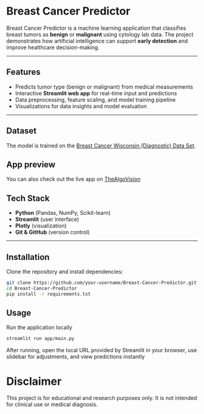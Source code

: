 # Breast Cancer Predictor

Breast Cancer Predictor is a machine learning application that classifies breast tumors as **benign** or **malignant** using cytology lab data. The project demonstrates how artificial intelligence can support **early detection** and improve healthcare decision-making.

---

## Features
- Predicts tumor type (benign or malignant) from medical measurements  
- Interactive **Streamlit web app** for real-time input and predictions  
- Data preprocessing, feature scaling, and model training pipeline  
- Visualizations for data insights and model evaluation  

---
## Dataset
The model is trained on the [Breast Cancer Wisconsin (Diagnostic) Data Set](https://www.kaggle.com/datasets/uciml/breast-cancer-wisconsin-data).

## App preview
You can also check out the live app on [TheAlgoVision](https://thealgovision.streamlit.app/)


## Tech Stack
- **Python** (Pandas, NumPy, Scikit-learn)  
- **Streamlit** (user interface)  
- **Plotly** (visualization)  
- **Git & GitHub** (version control)  

---

## Installation
Clone the repository and install dependencies:

```bash
git clone https://github.com/your-username/Breast-Cancer-Predictor.git
cd Breast-Cancer-Predictor
pip install -r requirements.txt
```
## Usage
Run the application locally
```bash
streamlit run app/main.py
```
After running, open the local URL provided by Streamlit in your browser, use slidebar for adjustments, and view predictions instantly

# Disclaimer
This project is for educational and research purposes only.
It is not intended for clinical use or medical diagnosis.
